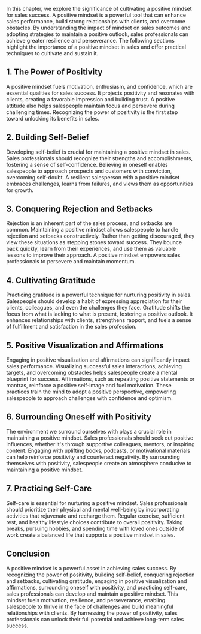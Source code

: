 
In this chapter, we explore the significance of cultivating a positive mindset for sales success. A positive mindset is a powerful tool that can enhance sales performance, build strong relationships with clients, and overcome obstacles. By understanding the impact of mindset on sales outcomes and adopting strategies to maintain a positive outlook, sales professionals can achieve greater resilience and perseverance. The following sections highlight the importance of a positive mindset in sales and offer practical techniques to cultivate and sustain it.

1\. The Power of Positivity
--------------------------

A positive mindset fuels motivation, enthusiasm, and confidence, which are essential qualities for sales success. It projects positivity and resonates with clients, creating a favorable impression and building trust. A positive attitude also helps salespeople maintain focus and persevere during challenging times. Recognizing the power of positivity is the first step toward unlocking its benefits in sales.

2\. Building Self-Belief
-----------------------

Developing self-belief is crucial for maintaining a positive mindset in sales. Sales professionals should recognize their strengths and accomplishments, fostering a sense of self-confidence. Believing in oneself enables salespeople to approach prospects and customers with conviction, overcoming self-doubt. A resilient salesperson with a positive mindset embraces challenges, learns from failures, and views them as opportunities for growth.

3\. Conquering Rejection and Setbacks
------------------------------------

Rejection is an inherent part of the sales process, and setbacks are common. Maintaining a positive mindset allows salespeople to handle rejection and setbacks constructively. Rather than getting discouraged, they view these situations as stepping stones toward success. They bounce back quickly, learn from their experiences, and use them as valuable lessons to improve their approach. A positive mindset empowers sales professionals to persevere and maintain momentum.

4\. Cultivating Gratitude
------------------------

Practicing gratitude is a powerful technique for nurturing positivity in sales. Salespeople should develop a habit of expressing appreciation for their clients, colleagues, and even the challenges they face. Gratitude shifts the focus from what is lacking to what is present, fostering a positive outlook. It enhances relationships with clients, strengthens rapport, and fuels a sense of fulfillment and satisfaction in the sales profession.

5\. Positive Visualization and Affirmations
------------------------------------------

Engaging in positive visualization and affirmations can significantly impact sales performance. Visualizing successful sales interactions, achieving targets, and overcoming obstacles helps salespeople create a mental blueprint for success. Affirmations, such as repeating positive statements or mantras, reinforce a positive self-image and fuel motivation. These practices train the mind to adopt a positive perspective, empowering salespeople to approach challenges with confidence and optimism.

6\. Surrounding Oneself with Positivity
--------------------------------------

The environment we surround ourselves with plays a crucial role in maintaining a positive mindset. Sales professionals should seek out positive influences, whether it's through supportive colleagues, mentors, or inspiring content. Engaging with uplifting books, podcasts, or motivational materials can help reinforce positivity and counteract negativity. By surrounding themselves with positivity, salespeople create an atmosphere conducive to maintaining a positive mindset.

7\. Practicing Self-Care
-----------------------

Self-care is essential for nurturing a positive mindset. Sales professionals should prioritize their physical and mental well-being by incorporating activities that rejuvenate and recharge them. Regular exercise, sufficient rest, and healthy lifestyle choices contribute to overall positivity. Taking breaks, pursuing hobbies, and spending time with loved ones outside of work create a balanced life that supports a positive mindset in sales.

Conclusion
----------

A positive mindset is a powerful asset in achieving sales success. By recognizing the power of positivity, building self-belief, conquering rejection and setbacks, cultivating gratitude, engaging in positive visualization and affirmations, surrounding oneself with positivity, and practicing self-care, sales professionals can develop and maintain a positive mindset. This mindset fuels motivation, resilience, and perseverance, enabling salespeople to thrive in the face of challenges and build meaningful relationships with clients. By harnessing the power of positivity, sales professionals can unlock their full potential and achieve long-term sales success.

